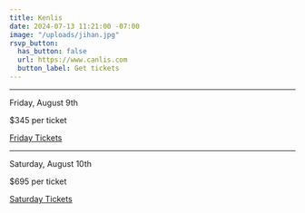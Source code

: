 ```yaml
---
title: Kenlis
date: 2024-07-13 11:21:00 -07:00
image: "/uploads/jihan.jpg"
rsvp_button:
  has_button: false
  url: https://www.canlis.com
  button_label: Get tickets
---
```


<hr class="mb3 mt0">
<div class="mb2 Display2">Friday, August 9th</div>
<p>$345 per ticket</p>
<div class="EventsButton d-mb5 mb5 mt3 d-mt1">
  <a class="Caption" target="_blank" href="https://www.opentable.com/">
    Friday Tickets
  </a>
</div>
<hr class="mb3 mt0">
<div class="mb2 Display2">Saturday, August 10th</div>
<p>$695 per ticket</p>
<div class="EventsButton d-mb5 mb5 mt3 d-mt1">
  <a class="Caption" target="_blank" href="https://www.opentable.com/">
    Saturday Tickets 
  </a>
</div>
